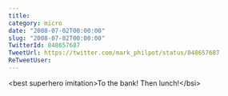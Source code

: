```yaml
---
title: 
category: micro
date: "2008-07-02T00:00:00"
slug: "2008-07-02T00:00:00"
TwitterId: 848657687
TweetUrl: https://twitter.com/mark_philpot/status/848657687
ReTweetUser: 
---
```


&lt;best superhero imitation&gt;To the bank!  Then lunch!&lt;/bsi&gt;